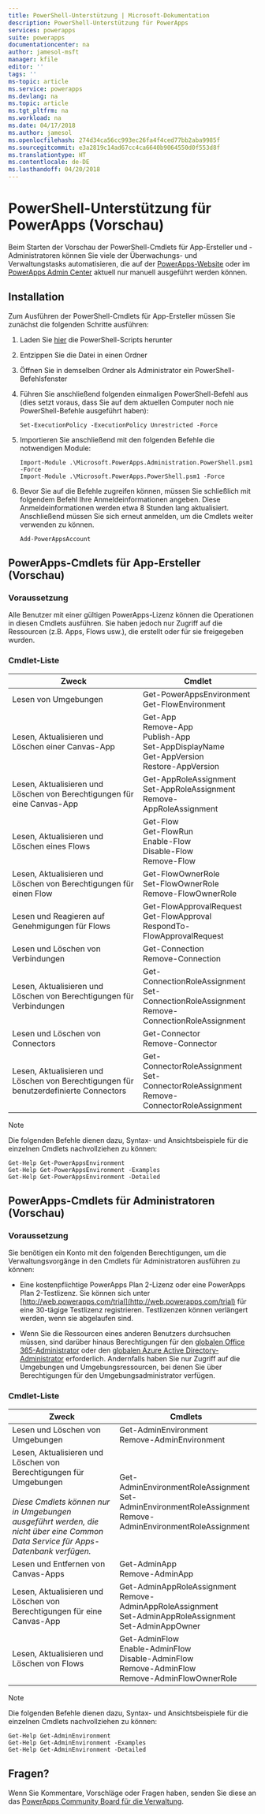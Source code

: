 ```yaml
---
title: PowerShell-Unterstützung | Microsoft-Dokumentation
description: PowerShell-Unterstützung für PowerApps
services: powerapps
suite: powerapps
documentationcenter: na
author: jamesol-msft
manager: kfile
editor: ''
tags: ''
ms-topic: article
ms.service: powerapps
ms.devlang: na
ms.topic: article
ms.tgt_pltfrm: na
ms.workload: na
ms.date: 04/17/2018
ms.author: jamesol
ms.openlocfilehash: 274d34ca56cc993ec26fa4f4ced77bb2aba9985f
ms.sourcegitcommit: e3a2819c14ad67cc4ca6640b9064550d0f553d8f
ms.translationtype: HT
ms.contentlocale: de-DE
ms.lasthandoff: 04/20/2018
---
```

# <a name="powershell-support-for-powerapps-preview"></a>PowerShell-Unterstützung für PowerApps (Vorschau)

Beim Starten der Vorschau der PowerShell-Cmdlets für App-Ersteller und -Administratoren können Sie viele der Überwachungs- und Verwaltungstasks automatisieren, die auf der [PowerApps-Website](https://web.powerapps.com) oder im [ PowerApps Admin Center](https://admin.powerapps.com) aktuell nur manuell ausgeführt werden können.

## <a name="installation"></a>Installation
Zum Ausführen der PowerShell-Cmdlets für App-Ersteller müssen Sie zunächst die folgenden Schritte ausführen:

1. Laden Sie [hier](https://go.microsoft.com/fwlink/?linkid=872358) die PowerShell-Scripts herunter

2. Entzippen Sie die Datei in einen Ordner

3. Öffnen Sie in demselben Ordner als Administrator ein PowerShell-Befehlsfenster

4. Führen Sie anschließend folgenden einmaligen PowerShell-Befehl aus (dies setzt voraus, dass Sie auf dem aktuellen Computer noch nie PowerShell-Befehle ausgeführt haben):

    ```
    Set-ExecutionPolicy -ExecutionPolicy Unrestricted -Force
    ```

5. Importieren Sie anschließend mit den folgenden Befehle die notwendigen Module:

    ```
    Import-Module .\Microsoft.PowerApps.Administration.PowerShell.psm1 -Force
    Import-Module .\Microsoft.PowerApps.PowerShell.psm1 -Force
    ```

6. Bevor Sie auf die Befehle zugreifen können, müssen Sie schließlich mit folgendem Befehl Ihre Anmeldeinformationen angeben. Diese Anmeldeinformationen werden etwa 8 Stunden lang aktualisiert. Anschließend müssen Sie sich erneut anmelden, um die Cmdlets weiter verwenden zu können.

    ```
    Add-PowerAppsAccount
    ```

## <a name="powerapps-cmdlets-for-app-makers-preview"></a>PowerApps-Cmdlets für App-Ersteller (Vorschau)

### <a name="prerequisite"></a>Voraussetzung
Alle Benutzer mit einer gültigen PowerApps-Lizenz können die Operationen in diesen Cmdlets ausführen. Sie haben jedoch nur Zugriff auf die Ressourcen (z.B. Apps, Flows usw.), die erstellt oder für sie freigegeben wurden.

### <a name="cmdlet-list"></a>Cmdlet-Liste
| Zweck | Cmdlet |
| --- | --- |
| Lesen von Umgebungen | Get-PowerAppsEnvironment <br> Get-FlowEnvironment
| Lesen, Aktualisieren und Löschen einer Canvas-App | Get-App <br> Remove-App <br> Publish-App <br> Set-AppDisplayName <br> Get-AppVersion <br> Restore-AppVersion
| Lesen, Aktualisieren und Löschen von Berechtigungen für eine Canvas-App | Get-AppRoleAssignment <br> Set-AppRoleAssignment <br> Remove-AppRoleAssignment
| Lesen, Aktualisieren und Löschen eines Flows | Get-Flow <br> Get-FlowRun <br> Enable-Flow <br> Disable-Flow <br> Remove-Flow
| Lesen, Aktualisieren und Löschen von Berechtigungen für einen Flow | Get-FlowOwnerRole <br> Set-FlowOwnerRole <br> Remove-FlowOwnerRole
| Lesen und Reagieren auf Genehmigungen für Flows | Get-FlowApprovalRequest <br> Get-FlowApproval <br> RespondTo-FlowApprovalRequest
| Lesen und Löschen von Verbindungen | Get-Connection <br> Remove-Connection
| Lesen, Aktualisieren und Löschen von Berechtigungen für Verbindungen | Get-ConnectionRoleAssignment <br> Set-ConnectionRoleAssignment <br> Remove-ConnectionRoleAssignment
| Lesen und Löschen von Connectors | Get-Connector <br> Remove-Connector
| Lesen, Aktualisieren und Löschen von Berechtigungen für benutzerdefinierte Connectors | Get-ConnectorRoleAssignment <br> Set-ConnectorRoleAssignment <br> Remove-ConnectorRoleAssignment

> [!NOTE]
> Die folgenden Befehle dienen dazu, Syntax- und Ansichtsbeispiele für die einzelnen Cmdlets nachvollziehen zu können:
>```
>Get-Help Get-PowerAppsEnvironment
>Get-Help Get-PowerAppsEnvironment -Examples
>Get-Help Get-PowerAppsEnvironment -Detailed
>```

## <a name="powerapps-cmdlets-for-administrators-preview"></a>PowerApps-Cmdlets für Administratoren (Vorschau)

### <a name="prerequisite"></a>Voraussetzung
Sie benötigen ein Konto mit den folgenden Berechtigungen, um die Verwaltungsvorgänge in den Cmdlets für Administratoren ausführen zu können:

- Eine kostenpflichtige PowerApps Plan 2-Lizenz oder eine PowerApps Plan 2-Testlizenz. Sie können sich unter [http://web.powerapps.com/trial](http://web.powerapps.com/trial) für eine 30-tägige Testlizenz registrieren. Testlizenzen können verlängert werden, wenn sie abgelaufen sind.

- Wenn Sie die Ressourcen eines anderen Benutzers durchsuchen müssen, sind darüber hinaus Berechtigungen für den [globalen Office 365-Administrator](https://support.office.com/article/assign-admin-roles-in-office-365-for-business-eac4d046-1afd-4f1a-85fc-8219c79e1504) oder den [globalen Azure Active Directory-Administrator](https://docs.microsoft.com/azure/active-directory/active-directory-assign-admin-roles-azure-portal) erforderlich. Andernfalls haben Sie nur Zugriff auf die Umgebungen und Umgebungsressourcen, bei denen Sie über Berechtigungen für den Umgebungsadministrator verfügen.

### <a name="cmdlet-list"></a>Cmdlet-Liste
| Zweck | Cmdlets
| --- | ---
| Lesen und Löschen von Umgebungen | Get-AdminEnvironment <br> Remove-AdminEnvironment
| Lesen, Aktualisieren und Löschen von Berechtigungen für Umgebungen <br><br> *Diese Cmdlets können nur in Umgebungen ausgeführt werden, die nicht über eine Common Data Service für Apps-Datenbank verfügen.* | Get-AdminEnvironmentRoleAssignment <br> Set-AdminEnvironmentRoleAssignment <br> Remove-AdminEnvironmentRoleAssignment
| Lesen und Entfernen von Canvas-Apps | Get-AdminApp <br> Remove-AdminApp
| Lesen, Aktualisieren und Löschen von Berechtigungen für eine Canvas-App | Get-AdminAppRoleAssignment <br> Remove-AdminAppRoleAssignment <br> Set-AdminAppRoleAssignment <br> Set-AdminAppOwner
| Lesen, Aktualisieren und Löschen von Flows | Get-AdminFlow <br> Enable-AdminFlow <br> Disable-AdminFlow <br> Remove-AdminFlow  <br> Remove-AdminFlowOwnerRole

> [!NOTE]
> Die folgenden Befehle dienen dazu, Syntax- und Ansichtsbeispiele für die einzelnen Cmdlets nachvollziehen zu können:
>```
>Get-Help Get-AdminEnvironment
>Get-Help Get-AdminEnvironment -Examples
>Get-Help Get-AdminEnvironment -Detailed
>```

## <a name="questions"></a>Fragen?

Wenn Sie Kommentare, Vorschläge oder Fragen haben, senden Sie diese an das [PowerApps Community Board für die Verwaltung](https://powerusers.microsoft.com/t5/Administering-PowerApps/bd-p/Admin_PowerApps).
